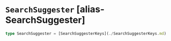 # `SearchSuggester` [alias-SearchSuggester]
```typescript
type SearchSuggester = [SearchSuggesterKeys](./SearchSuggesterKeys.md) & { [property: string]: [SearchFieldSuggester](./SearchFieldSuggester.md) | string;};
```

